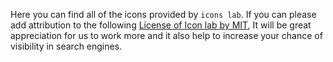 Here you can find all of the icons provided by `icons lab`.
If you can please add attribution to the following
[License of Icon lab by MIT](/LICENSE), It will be great appreciation
for us to work more and it also help to increase your chance
of visibility in search engines.
